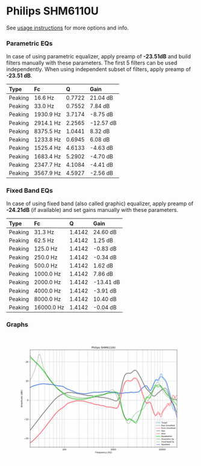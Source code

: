 # Philips SHM6110U
See [usage instructions](https://github.com/jaakkopasanen/AutoEq#usage) for more options and info.

### Parametric EQs
In case of using parametric equalizer, apply preamp of **-23.51dB** and build filters manually
with these parameters. The first 5 filters can be used independently.
When using independent subset of filters, apply preamp of **-23.51 dB**.

| Type    | Fc        |      Q | Gain      |
|:--------|:----------|:-------|:----------|
| Peaking | 16.6 Hz   | 0.7722 | 21.04 dB  |
| Peaking | 33.0 Hz   | 0.7552 | 7.84 dB   |
| Peaking | 1930.9 Hz | 3.7174 | -8.75 dB  |
| Peaking | 2914.1 Hz | 2.2565 | -12.57 dB |
| Peaking | 8375.5 Hz | 1.0441 | 8.32 dB   |
| Peaking | 1233.8 Hz | 0.6945 | 6.08 dB   |
| Peaking | 1525.4 Hz | 4.6133 | -4.63 dB  |
| Peaking | 1683.4 Hz | 5.2902 | -4.70 dB  |
| Peaking | 2347.7 Hz | 4.1084 | -4.41 dB  |
| Peaking | 3567.9 Hz | 4.5927 | -2.56 dB  |

### Fixed Band EQs
In case of using fixed band (also called graphic) equalizer, apply preamp of **-24.21dB**
(if available) and set gains manually with these parameters.

| Type    | Fc         |      Q | Gain      |
|:--------|:-----------|:-------|:----------|
| Peaking | 31.3 Hz    | 1.4142 | 24.60 dB  |
| Peaking | 62.5 Hz    | 1.4142 | 1.25 dB   |
| Peaking | 125.0 Hz   | 1.4142 | -0.83 dB  |
| Peaking | 250.0 Hz   | 1.4142 | -0.34 dB  |
| Peaking | 500.0 Hz   | 1.4142 | 1.62 dB   |
| Peaking | 1000.0 Hz  | 1.4142 | 7.86 dB   |
| Peaking | 2000.0 Hz  | 1.4142 | -13.41 dB |
| Peaking | 4000.0 Hz  | 1.4142 | -3.91 dB  |
| Peaking | 8000.0 Hz  | 1.4142 | 10.40 dB  |
| Peaking | 16000.0 Hz | 1.4142 | -0.04 dB  |

### Graphs
![](./Philips%20SHM6110U.png)